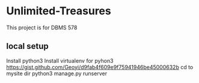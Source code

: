# Unlimited-Treasures
This project is for DBMS 578

## local setup
Install python3
Install virtualenv for pyhon3 https://gist.github.com/Geoyi/d9fab4f609e9f75941946be45000632b
cd to mysite dir
python3 manage.py runserver
